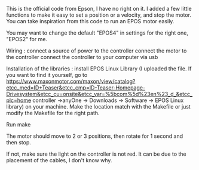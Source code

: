 This is the official code from Epson, I have no right on it.
I added a few little functions to make it easy to set a position or a velocity, and stop the motor.
You can take inspiration from this code to run an EPOS motor easily.

You may want to change the default "EPOS4" in settings for the right one, "EPOS2" for me.

Wiring :
connect a source of power to the controller
connect the motor to the controller
connect the controller to your computer via usb

Installation of the libraries :
install EPOS Linux Library (I uploaded the file. If you want to find it yourself, go to 
https://www.maxonmotor.com/maxon/view/catalog?etcc_med=ID+Teaser&etcc_cmp=ID-Teaser-Homepage-Drivesystem&etcc_cu=onsite&etcc_var=%5bcom%5d%23en%23_d_&etcc_plc=home
controller ->anyOne -> Downloads -> Software -> EPOS Linux library) on your machine. Make the location match with the Makefile or just modify the Makefile for the right path.

Run make

The motor should move to 2 or 3 positions, then rotate for 1 second and then stop.

If not, make sure the light on the controller is not red. It can be due to the placement of the cables, I don't know why.
